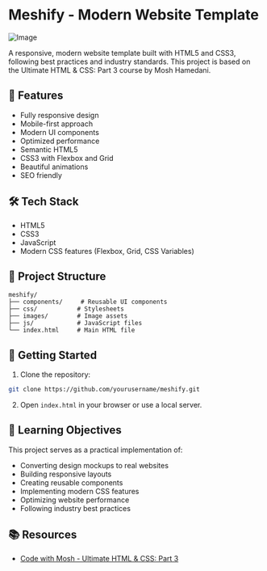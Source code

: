# Meshify - Modern Website Template

![Image](https://github.com/user-attachments/assets/2cf95a75-f6e4-46d3-8f50-d7df014fc570)

A responsive, modern website template built with HTML5 and CSS3, following best practices and industry standards. This project is based on the Ultimate HTML & CSS: Part 3 course by Mosh Hamedani.

## 🚀 Features

- Fully responsive design
- Mobile-first approach
- Modern UI components
- Optimized performance
- Semantic HTML5
- CSS3 with Flexbox and Grid
- Beautiful animations
- SEO friendly

## 🛠️ Tech Stack

- HTML5
- CSS3
- JavaScript
- Modern CSS features (Flexbox, Grid, CSS Variables)

## 📁 Project Structure

```
meshify/
├── components/     # Reusable UI components
├── css/           # Stylesheets
├── images/        # Image assets
├── js/            # JavaScript files
└── index.html     # Main HTML file
```

## 🚀 Getting Started

1. Clone the repository:
```bash
git clone https://github.com/yourusername/meshify.git
```

2. Open `index.html` in your browser or use a local server.

## 🎯 Learning Objectives

This project serves as a practical implementation of:
- Converting design mockups to real websites
- Building responsive layouts
- Creating reusable components
- Implementing modern CSS features
- Optimizing website performance
- Following industry best practices

## 📚 Resources

- [Code with Mosh - Ultimate HTML & CSS: Part 3](https://codewithmosh.com/p/the-ultimate-html-css-part3)
